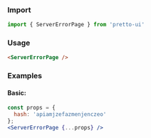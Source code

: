 ### Import
```js static
import { ServerErrorPage } from 'pretto-ui'
```

### Usage
```html
<ServerErrorPage />

```
### Examples
#### Basic:
```jsx
const props = {
  hash: 'apiamjzefazmenjenczeo'
};
<ServerErrorPage {...props} />
```
